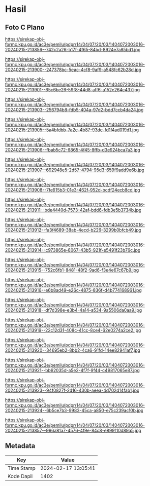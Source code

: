 # Hasil

## Foto C Plano

https://sirekap-obj-formc.kpu.go.id/ac3e/pemilu/pdpr/14/04/07/20/03/1404072003016-20240215-213856--742c2a26-b17f-4f65-84bd-8924e7a85bd1.jpg

https://sirekap-obj-formc.kpu.go.id/ac3e/pemilu/pdpr/14/04/07/20/03/1404072003016-20240215-213900--247378bc-5eac-4cf8-9af9-a548fc62b28d.jpg

https://sirekap-obj-formc.kpu.go.id/ac3e/pemilu/pdpr/14/04/07/20/03/1404072003016-20240215-213901--65c6be26-59f8-44d8-aff6-a152e264c437.jpg

https://sirekap-obj-formc.kpu.go.id/ac3e/pemilu/pdpr/14/04/07/20/03/1404072003016-20240215-213903--256794b8-fdb5-404a-97d2-bdd7ccb4da24.jpg

https://sirekap-obj-formc.kpu.go.id/ac3e/pemilu/pdpr/14/04/07/20/03/1404072003016-20240215-213905--5a4bfdbb-7a2e-4b87-93de-fd1f4ad019d1.jpg

https://sirekap-obj-formc.kpu.go.id/ac3e/pemilu/pdpr/14/04/07/20/03/1404072003016-20240215-213906--fbab5c72-6865-4f45-8ffb-d3e924bca7a3.jpg

https://sirekap-obj-formc.kpu.go.id/ac3e/pemilu/pdpr/14/04/07/20/03/1404072003016-20240215-213907--692948e5-2d57-4794-95d3-659f9add9e6b.jpg

https://sirekap-obj-formc.kpu.go.id/ac3e/pemilu/pdpr/14/04/07/20/03/1404072003016-20240215-213908--7fe915b3-01e3-462f-952d-bcdf24ecb8cd.jpg

https://sirekap-obj-formc.kpu.go.id/ac3e/pemilu/pdpr/14/04/07/20/03/1404072003016-20240215-213911--bde4440d-7573-42af-bdd6-fdb3e5b3734b.jpg

https://sirekap-obj-formc.kpu.go.id/ac3e/pemilu/pdpr/14/04/07/20/03/1404072003016-20240215-213912--fa3f4689-38ab-4ecd-b226-3299b0bfcb49.jpg

https://sirekap-obj-formc.kpu.go.id/ac3e/pemilu/pdpr/14/04/07/20/03/1404072003016-20240215-213914--c973865e-8067-43b5-921f-e5491f23b76c.jpg

https://sirekap-obj-formc.kpu.go.id/ac3e/pemilu/pdpr/14/04/07/20/03/1404072003016-20240215-213915--752c6fb1-8481-48f2-9ad6-f3e4e67c67b9.jpg

https://sirekap-obj-formc.kpu.go.id/ac3e/pemilu/pdpr/14/04/07/20/03/1404072003016-20240215-213916--e6b8ad49-e26c-4875-836f-d4b774168961.jpg

https://sirekap-obj-formc.kpu.go.id/ac3e/pemilu/pdpr/14/04/07/20/03/1404072003016-20240215-213918--df7d398e-e3b4-4a14-a534-9a5506da0aa9.jpg

https://sirekap-obj-formc.kpu.go.id/ac3e/pemilu/pdpr/14/04/07/20/03/1404072003016-20240215-213919--22c12d31-408c-41cc-8ce4-62e0274a2ce2.jpg

https://sirekap-obj-formc.kpu.go.id/ac3e/pemilu/pdpr/14/04/07/20/03/1404072003016-20240215-213920--34695eb2-8bb2-4ca6-91fd-14ee82941af7.jpg

https://sirekap-obj-formc.kpu.go.id/ac3e/pemilu/pdpr/14/04/07/20/03/1404072003016-20240215-213921--bb92035d-a5e2-4f7f-9f44-c49817065e87.jpg

https://sirekap-obj-formc.kpu.go.id/ac3e/pemilu/pdpr/14/04/07/20/03/1404072003016-20240215-213923--94f0827f-2d16-430b-aeea-4d702d14fab1.jpg

https://sirekap-obj-formc.kpu.go.id/ac3e/pemilu/pdpr/14/04/07/20/03/1404072003016-20240215-213924--6b5ce7b3-9983-45ca-a850-e75c239ac10b.jpg

https://sirekap-obj-formc.kpu.go.id/ac3e/pemilu/pdpr/14/04/07/20/03/1404072003016-20240215-213857--996a81a7-4576-4f9e-84c8-e899110d89a5.jpg


## Metadata

| Key        | Value               |
| ---------- | ------------------- |
| Time Stamp | 2024-02-17 13:05:41 |
| Kode Dapil | 1402                |



